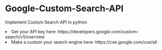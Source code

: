 # Google-Custom-Search-API
Implement Custom Search API in python

<li>Get your API key here: https://developers.google.com/custom-search/v1/overview
<li>Make a custom your search engine here: https://cse.google.com/cse/all
